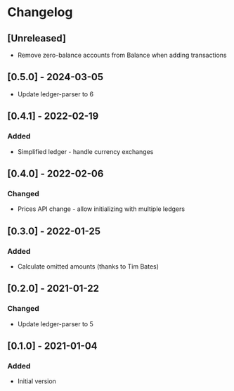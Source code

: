 # Changelog

## [Unreleased]

- Remove zero-balance accounts from Balance when adding transactions

## [0.5.0] - 2024-03-05

- Update ledger-parser to 6

## [0.4.1] - 2022-02-19

### Added

- Simplified ledger - handle currency exchanges

## [0.4.0] - 2022-02-06

### Changed

- Prices API change - allow initializing with multiple ledgers

## [0.3.0] - 2022-01-25

### Added

- Calculate omitted amounts (thanks to Tim Bates)

## [0.2.0] - 2021-01-22

### Changed

- Update ledger-parser to 5

## [0.1.0] - 2021-01-04

### Added

- Initial version
